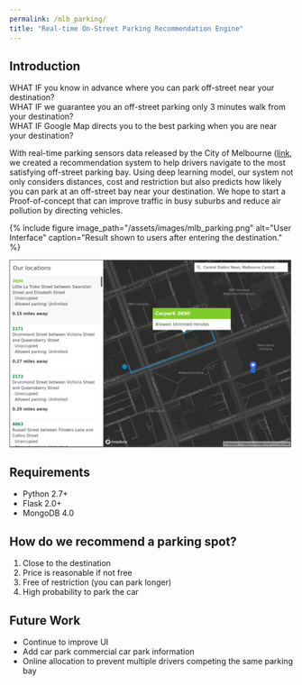 ```yaml
---
permalink: /mlb_parking/
title: "Real-time On-Street Parking Recommendation Engine"
---
```


## Introduction 

WHAT IF you know in advance where you can park off-street near your destination?<br>
WHAT IF we guarantee you an off-street parking only 3 minutes walk from your destination?<br>
WHAT IF Google Map directs you to the best parking when you are near your destination?<br>

With real-time parking sensors data released by the City of Melbourne (<a href="https://data.melbourne.vic.gov.au/Transport/On-street-Parking-Bay-Sensors/vh2v-4nfs">link</a>, we created a recommendation system to help drivers navigate to the most satisfying off-street parking bay. Using deep learning model, our system not only considers distances, cost and restriction but also predicts how likely you can park at an off-street bay near your destination. We hope to start a Proof-of-concept that can improve traffic in busy suburbs and reduce air pollution by directing vehicles.

{% include figure image_path="/assets/images/mlb_parking.png" alt="User Interface" caption="Result shown to users after entering the destination." %}


<p align="left">
  <img src="/assets/images/mlb_parking.png" width="500" title="hover text">
</p>


## Requirements
- Python 2.7+
- Flask 2.0+
- MongoDB 4.0


## How do we recommend a parking spot?
1. Close to the destination
2. Price is reasonable if not free
3. Free of restriction (you can park longer)
4. High probability to park the car


## Future Work
- Continue to improve UI
- Add car park commercial car park information
- Online allocation to prevent multiple drivers competing the same parking bay
